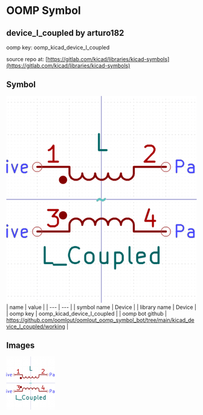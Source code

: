 # OOMP Symbol  
## device_l_coupled  by arturo182  
  
oomp key: oomp_kicad_device_l_coupled  
  
source repo at: [https://gitlab.com/kicad/libraries/kicad-symbols](https://gitlab.com/kicad/libraries/kicad-symbols)  
## Symbol  
  
[![working.png](working_600.png)](working.png)  
| name | value | 
| --- | --- | 
| symbol name | Device | 
| library name | Device | 
| oomp key | oomp_kicad_device_l_coupled | 
| oomp bot github | https://github.com/oomlout/oomlout_oomp_symbol_bot/tree/main/kicad_device_l_coupled/working | 
## Images  
  
[![working.png](working_140.png)](working.png)  
